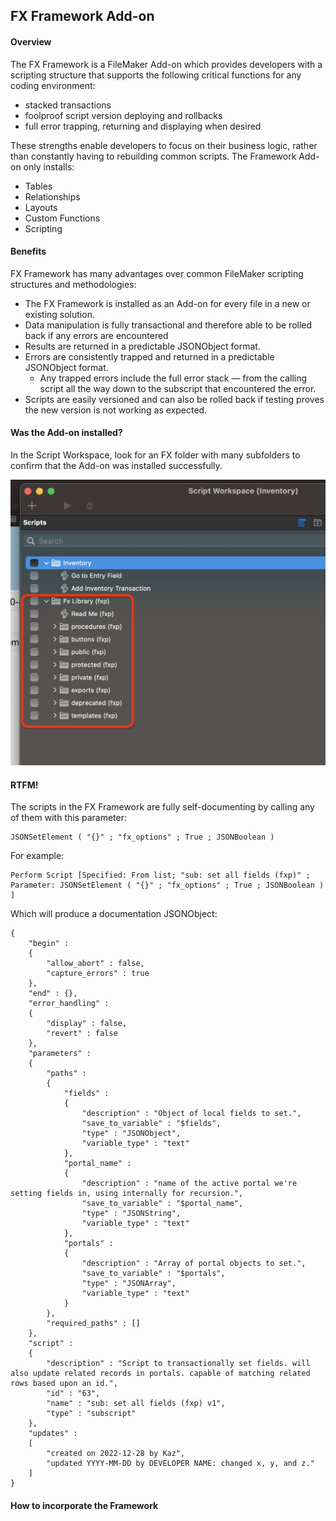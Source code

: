 
## FX Framework Add-on

#### Overview 
The FX Framework is a FileMaker Add-on which provides developers with a scripting structure that supports the following critical functions for any coding environment:

- stacked transactions
- foolproof script version deploying and rollbacks
- full error trapping, returning and displaying when desired

These strengths enable developers to focus on their business logic, rather than constantly having to rebuilding common scripts. The Framework Add-on only installs:

- Tables
- Relationships
- Layouts
- Custom Functions
- Scripting

#### Benefits

FX Framework has many advantages over common FileMaker scripting structures and methodologies:
- The FX Framework is installed as an Add-on for every file in a new or existing solution.
- Data manipulation is fully transactional and therefore able to be rolled back if any errors are encountered
- Results are returned in a predictable JSONObject format.
- Errors are consistently trapped and returned in a predictable JSONObject format.
	- Any trapped errors include the full error stack — from the calling script all the way down to the subscript that encountered the error.
- Scripts are easily versioned and can also be rolled back if testing proves the new version is not working as expected.

#### Was the Add-on installed?

In the Script Workspace, look for an FX folder with many subfolders to confirm that the Add-on was installed successfully.

![](Screenshots/Script_Folders.png)

#### RTFM!

The scripts in the FX Framework are fully self-documenting by calling any of them with this parameter:

```
JSONSetElement ( "{}" ; "fx_options" ; True ; JSONBoolean ) 
```

For example:

```
Perform Script [Specified: From list; "sub: set all fields (fxp)" ; Parameter: JSONSetElement ( "{}" ; "fx_options" ; True ; JSONBoolean ) ]
```

Which will produce a documentation JSONObject:

```
{
	"begin" : 
	{
		"allow_abort" : false,
		"capture_errors" : true
	},
	"end" : {},
	"error_handling" : 
	{
		"display" : false,
		"revert" : false
	},
	"parameters" : 
	{
		"paths" : 
		{
			"fields" : 
			{
				"description" : "Object of local fields to set.",
				"save_to_variable" : "$fields",
				"type" : "JSONObject",
				"variable_type" : "text"
			},
			"portal_name" : 
			{
				"description" : "name of the active portal we're setting fields in, using internally for recursion.",
				"save_to_variable" : "$portal_name",
				"type" : "JSONString",
				"variable_type" : "text"
			},
			"portals" : 
			{
				"description" : "Array of portal objects to set.",
				"save_to_variable" : "$portals",
				"type" : "JSONArray",
				"variable_type" : "text"
			}
		},
		"required_paths" : []
	},
	"script" : 
	{
		"description" : "Script to transactionally set fields. will also update related records in portals. capable of matching related rows based upon an id.",
		"id" : "63",
		"name" : "sub: set all fields (fxp) v1",
		"type" : "subscript"
	},
	"updates" : 
	[
		"created on 2022-12-28 by Kaz",
		"updated YYYY-MM-DD by DEVELOPER NAME: changed x, y, and z."
	]
}
```

#### How to incorporate the Framework


